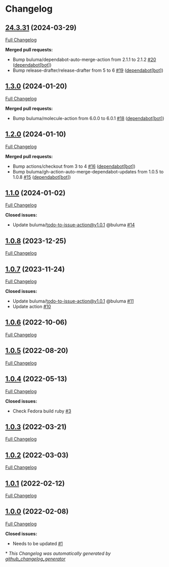 # Changelog

## [24.3.31](https://github.com/buluma/ansible-role-ruby/tree/24.3.31) (2024-03-29)

[Full Changelog](https://github.com/buluma/ansible-role-ruby/compare/1.3.0...24.3.31)

**Merged pull requests:**

- Bump buluma/dependabot-auto-merge-action from 2.1.1 to 2.1.2 [\#20](https://github.com/buluma/ansible-role-ruby/pull/20) ([dependabot[bot]](https://github.com/apps/dependabot))
- Bump release-drafter/release-drafter from 5 to 6 [\#19](https://github.com/buluma/ansible-role-ruby/pull/19) ([dependabot[bot]](https://github.com/apps/dependabot))

## [1.3.0](https://github.com/buluma/ansible-role-ruby/tree/1.3.0) (2024-01-20)

[Full Changelog](https://github.com/buluma/ansible-role-ruby/compare/1.2.0...1.3.0)

**Merged pull requests:**

- Bump buluma/molecule-action from 6.0.0 to 6.0.1 [\#18](https://github.com/buluma/ansible-role-ruby/pull/18) ([dependabot[bot]](https://github.com/apps/dependabot))

## [1.2.0](https://github.com/buluma/ansible-role-ruby/tree/1.2.0) (2024-01-10)

[Full Changelog](https://github.com/buluma/ansible-role-ruby/compare/1.1.0...1.2.0)

**Merged pull requests:**

- Bump actions/checkout from 3 to 4 [\#16](https://github.com/buluma/ansible-role-ruby/pull/16) ([dependabot[bot]](https://github.com/apps/dependabot))
- Bump buluma/gh-action-auto-merge-dependabot-updates from 1.0.5 to 1.0.8 [\#15](https://github.com/buluma/ansible-role-ruby/pull/15) ([dependabot[bot]](https://github.com/apps/dependabot))

## [1.1.0](https://github.com/buluma/ansible-role-ruby/tree/1.1.0) (2024-01-02)

[Full Changelog](https://github.com/buluma/ansible-role-ruby/compare/1.0.8...1.1.0)

**Closed issues:**

- Update buluma/todo-to-issue-action@v1.0.1 @buluma [\#14](https://github.com/buluma/ansible-role-ruby/issues/14)

## [1.0.8](https://github.com/buluma/ansible-role-ruby/tree/1.0.8) (2023-12-25)

[Full Changelog](https://github.com/buluma/ansible-role-ruby/compare/1.0.7...1.0.8)

## [1.0.7](https://github.com/buluma/ansible-role-ruby/tree/1.0.7) (2023-11-24)

[Full Changelog](https://github.com/buluma/ansible-role-ruby/compare/1.0.6...1.0.7)

**Closed issues:**

- Update buluma/todo-to-issue-action@v1.0.1 @buluma [\#11](https://github.com/buluma/ansible-role-ruby/issues/11)
- Update action [\#10](https://github.com/buluma/ansible-role-ruby/issues/10)

## [1.0.6](https://github.com/buluma/ansible-role-ruby/tree/1.0.6) (2022-10-06)

[Full Changelog](https://github.com/buluma/ansible-role-ruby/compare/1.0.5...1.0.6)

## [1.0.5](https://github.com/buluma/ansible-role-ruby/tree/1.0.5) (2022-08-20)

[Full Changelog](https://github.com/buluma/ansible-role-ruby/compare/1.0.4...1.0.5)

## [1.0.4](https://github.com/buluma/ansible-role-ruby/tree/1.0.4) (2022-05-13)

[Full Changelog](https://github.com/buluma/ansible-role-ruby/compare/1.0.3...1.0.4)

**Closed issues:**

- Check Fedora build ruby [\#3](https://github.com/buluma/ansible-role-ruby/issues/3)

## [1.0.3](https://github.com/buluma/ansible-role-ruby/tree/1.0.3) (2022-03-21)

[Full Changelog](https://github.com/buluma/ansible-role-ruby/compare/1.0.2...1.0.3)

## [1.0.2](https://github.com/buluma/ansible-role-ruby/tree/1.0.2) (2022-03-03)

[Full Changelog](https://github.com/buluma/ansible-role-ruby/compare/1.0.1...1.0.2)

## [1.0.1](https://github.com/buluma/ansible-role-ruby/tree/1.0.1) (2022-02-12)

[Full Changelog](https://github.com/buluma/ansible-role-ruby/compare/1.0.0...1.0.1)

## [1.0.0](https://github.com/buluma/ansible-role-ruby/tree/1.0.0) (2022-02-08)

[Full Changelog](https://github.com/buluma/ansible-role-ruby/compare/953c9f3c43f9fcc7ab895d68ac751a76095fd8b4...1.0.0)

**Closed issues:**

- Needs to be updated [\#1](https://github.com/buluma/ansible-role-ruby/issues/1)



\* *This Changelog was automatically generated by [github_changelog_generator](https://github.com/github-changelog-generator/github-changelog-generator)*
